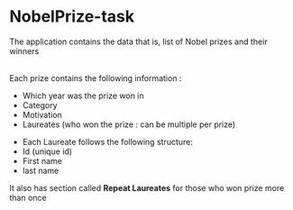 # NobelPrize-task
<p>The application contains the data that is, list of Nobel prizes and their winners</p> </br> Each prize contains the following
information : </p>
<ul>
  <li> Which year was the prize won in </li>
  <li> Category </li>
  <li> Motivation </li>
  <li>Laureates (who won the prize : can be multiple per prize) </li>
</ul>
<ul> 
  <li> Each Laureate follows the following structure: </li>
  <li> Id (unique id) </li>
  <li> First name </li>
  <li> last name </li>
</ul>

<p> It also has section called <b>Repeat Laureates</b> for those who won prize more than once </p>
